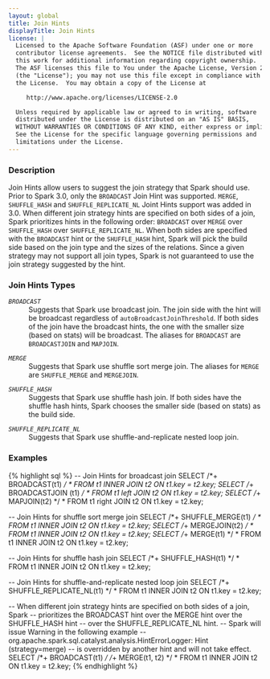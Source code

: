 ```yaml
---
layout: global
title: Join Hints
displayTitle: Join Hints
license: |
  Licensed to the Apache Software Foundation (ASF) under one or more
  contributor license agreements.  See the NOTICE file distributed with
  this work for additional information regarding copyright ownership.
  The ASF licenses this file to You under the Apache License, Version 2.0
  (the "License"); you may not use this file except in compliance with
  the License.  You may obtain a copy of the License at

     http://www.apache.org/licenses/LICENSE-2.0

  Unless required by applicable law or agreed to in writing, software
  distributed under the License is distributed on an "AS IS" BASIS,
  WITHOUT WARRANTIES OR CONDITIONS OF ANY KIND, either express or implied.
  See the License for the specific language governing permissions and
  limitations under the License.
---
```


### Description

Join Hints allow users to suggest the join strategy that Spark should use. Prior to Spark 3.0, only the `BROADCAST` Join Hint was supported. `MERGE`, `SHUFFLE_HASH` and `SHUFFLE_REPLICATE_NL` Joint Hints support was added in 3.0. When different join strategy hints are specified on both sides of a join, Spark prioritizes hints in the following order: `BROADCAST` over `MERGE` over `SHUFFLE_HASH` over `SHUFFLE_REPLICATE_NL`. When both sides are specified with the `BROADCAST` hint or the `SHUFFLE_HASH` hint, Spark will pick the build side based on the join type and the sizes of the relations. Since a given strategy may not support all join types, Spark is not guaranteed to use the join strategy suggested by the hint.

### Join Hints Types

<dl>
  <dt><code><em>BROADCAST</em></code></dt>
  <dd>
    Suggests that Spark use broadcast join. The join side with the hint will be broadcast regardless of <code>autoBroadcastJoinThreshold</code>. If both sides of the join have the broadcast hints, the one with the smaller size (based on stats) will be broadcast. The aliases for <code>BROADCAST</code> are <code>BROADCASTJOIN</code> and <code>MAPJOIN</code>.
  </dd>
</dl>

<dl>
  <dt><code><em>MERGE</em></code></dt>
  <dd>
     Suggests that Spark use shuffle sort merge join. The aliases for <code>MERGE</code> are <code>SHUFFLE_MERGE</code> and <code>MERGEJOIN</code>.
  </dd>
</dl>

<dl>
  <dt><code><em>SHUFFLE_HASH</em></code></dt>
  <dd>
     Suggests that Spark use shuffle hash join. If both sides have the shuffle hash hints, Spark chooses the smaller side (based on stats) as the build side.
  </dd>
</dl>

<dl>
  <dt><code><em>SHUFFLE_REPLICATE_NL</em></code></dt>
  <dd>
    Suggests that Spark use shuffle-and-replicate nested loop join.
  </dd>
</dl>

### Examples

{% highlight sql %}
-- Join Hints for broadcast join
SELECT /*+ BROADCAST(t1) */ * FROM t1 INNER JOIN t2 ON t1.key = t2.key;
SELECT /*+ BROADCASTJOIN (t1) */ * FROM t1 left JOIN t2 ON t1.key = t2.key;
SELECT /*+ MAPJOIN(t2) */ * FROM t1 right JOIN t2 ON t1.key = t2.key;

-- Join Hints for shuffle sort merge join
SELECT /*+ SHUFFLE_MERGE(t1) */ * FROM t1 INNER JOIN t2 ON t1.key = t2.key;
SELECT /*+ MERGEJOIN(t2) */ * FROM t1 INNER JOIN t2 ON t1.key = t2.key;
SELECT /*+ MERGE(t1) */ * FROM t1 INNER JOIN t2 ON t1.key = t2.key;

-- Join Hints for shuffle hash join
SELECT /*+ SHUFFLE_HASH(t1) */ * FROM t1 INNER JOIN t2 ON t1.key = t2.key;

-- Join Hints for shuffle-and-replicate nested loop join
SELECT /*+ SHUFFLE_REPLICATE_NL(t1) */ * FROM t1 INNER JOIN t2 ON t1.key = t2.key;

-- When different join strategy hints are specified on both sides of a join, Spark
-- prioritizes the BROADCAST hint over the MERGE hint over the SHUFFLE_HASH hint
-- over the SHUFFLE_REPLICATE_NL hint.
-- Spark will issue Warning in the following example
-- org.apache.spark.sql.catalyst.analysis.HintErrorLogger: Hint (strategy=merge)
-- is overridden by another hint and will not take effect.
SELECT /*+ BROADCAST(t1) */ /*+ MERGE(t1, t2) */ * FROM t1 INNER JOIN t2 ON t1.key = t2.key;
{% endhighlight %}
